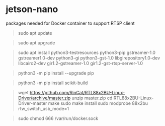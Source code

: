 # jetson-nano

packages needed for Docker container to support RTSP client

> sudo apt update

> sudo apt upgrade

> sudo apt install python3-testresources python3-pip gstreamer-1.0 gstreamer1.0-dev python3-gi python3-gst-1.0 libgirepository1.0-dev libcairo2-dev gir1.2-gstreamer-1.0 gir1.2-gst-rtsp-server-1.0

> python3 -m pip install --upgrade pip

> python3 -m pip install scikit-build

>wget https://github.com/RinCat/RTL88x2BU-Linux-Driver/archive/master.zip
>unzip master.zip
>cd RTL88x2BU-Linux-Driver-master
>make
>sudo make install
>sudo modprobe 88x2bu rtw_switch_usb_mode=1

>sudo chmod 666 /var/run/docker.sock
